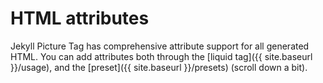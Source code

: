 # HTML attributes

  Jekyll Picture Tag has comprehensive attribute support for all generated HTML. You can add
  attributes both through the [liquid tag]({{ site.baseurl }}/usage), and the [preset]({{
  site.baseurl }}/presets) (scroll down a bit).
